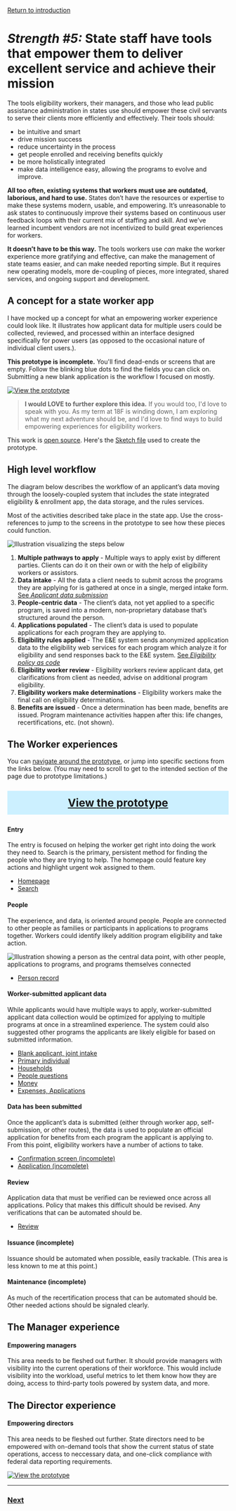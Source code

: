 [Return to introduction](index.md)

# _Strength #5:_ State staff have tools that empower them to deliver excellent service and achieve their mission

The tools eligibility workers, their managers, and those who lead public assistance administration in states use should empower these civil servants to serve their clients more efficiently and effectively. Their tools should:

- be intuitive and smart
- drive mission success
- reduce uncertainty in the process
- get people enrolled and receiving benefits quickly
- be more holistically integrated
- make data intelligence easy, allowing the programs to evolve and improve.

**All too often, existing systems that workers must use are outdated, laborious, and hard to use.** States don’t have the resources or expertise to make these systems modern, usable, and empowering. It’s unreasonable to ask states to continuously improve their systems based on continuous user feedback loops with their current mix of staffing and skill. And we’ve learned incumbent vendors are not incentivized to build great experiences for workers.

**It doesn’t have to be this way.** The tools workers use _can_ make the worker experience more gratifying and effective, can make the management of state teams easier, and can make needed reporting simple. But it requires new operating models, more de-coupling of pieces, more integrated, shared services, and ongoing support and development.

## A concept for a state worker app

I have mocked up a concept for what an empowering worker experience could look like.  It illustrates how applicant data for multiple users could be collected, reviewed, and processed within an interface designed specifically for power users (as opposed to the occasional nature of individual client users.).  

**This prototype is incomplete.** You'll find dead-ends or screens that are empty. Follow the blinking blue dots to find the fields you can click on. Submitting a new blank application is the workflow I focused on mostly.

[![View the prototype](/concept_assets/view_prototype.png)](https://gsa.invisionapp.com/share/32QAEWUR9HG)


> **I would LOVE to further explore this idea.** If you would too, I'd love to speak with you. As my term at 18F is winding down, I am exploring what my next adventure should be, and I'd love to find ways to build empowering experiences for eligibility workers.

This work is [open source](LICENSE.md). Here's the [Sketch file](/concept_assets/eligibility-system-concept.sketch) used to create the prototype.

## High level workflow

The diagram below describes the workflow of an applicant’s data moving through the loosely-coupled system that includes the state integrated eligibility & enrollment app, the data storage, and the rules services.

Most of the activities described take place in the state app. Use the cross-references to jump to the screens in the prototype to see how these pieces could function.

![Illustration visualizing the steps below](/concept_assets/concept-workflow.png)

1. **Multiple pathways to apply** - Multiple ways to apply exist by different parties. Clients can do it on their own or with the help of eligibility workers or assistors.
2. **Data intake** - All the data a client needs to submit across the programs they are applying for is gathered at once in a single, merged intake form. [See _Applicant data submission_](data.md)
3. **People-centric data** - The client’s data, not yet applied to a specific program, is saved into a modern, non-proprietary database that’s structured around the person.
4. **Applications populated** - The client’s data is used to populate applications for each program they are applying to.
5. **Eligibility rules applied** - The E&E system sends anonymized application data to the eligibility web services for each program which analyze it for eligibility and send responses back to the E&E system. [See _Eligibility policy as code_](eligibility-policy.md)
6. **Eligibility worker review** - Eligibility workers review applicant data, get clarifications from client as needed, advise on additional program eligibility.
7. **Eligibility workers make determinations** - Eligibility workers make the final call on eligibility determinations.
8. **Benefits are issued** - Once a determination has been made, benefits are issued. Program maintenance activities happen after this: life changes, recertifications, etc. (not shown).

## The Worker experiences

You can [navigate around the prototype](https://gsa.invisionapp.com/share/32QAEWUR9HG), or jump into specific sections from the links below. (You may need to scroll to get to the intended section of the page due to prototype limitations.)

<span style="background-color:#ccf0ff;text-align:center;display:block;color:white;font-size:1.75em;padding-left:1em;padding-right:1em;padding-top:.5em;padding-bottom:.5em;margin-top:1em;margin-bottom:1em;font-weight:bold"><a href="https://gsa.invisionapp.com/share/32QAEWUR9HG">View the prototype</a></span>

#### Entry

The entry is focused on helping the worker get right into doing the work they need to. Search is the primary, persistent method for finding the people who they are trying to help. The homepage could feature key actions and highlight urgent wok assigned to them.

- [Homepage](https://gsa.invisionapp.com/share/32QAEWUR9HG#/screens/343810595)
- [Search](https://gsa.invisionapp.com/share/32QAEWUR9HG#/screens/343810596)

#### People

The experience, and data, is oriented around people. People are connected to other people as families or participants in applications to programs together. Workers could identify likely addition program eligibility and take action.

![Illustration showing a person as the central data point, with other people, applications to programs, and programs themselves connected](/concept_assets/concept-person.png)

- [Person record](https://gsa.invisionapp.com/share/32QAEWUR9HG#/screens/343810613)

#### Worker-submitted applicant data

While applicants would have multiple ways to apply, worker-submitted applicant data collection would be optimized for applying to multiple programs at once in a streamlined experience. The system could also suggested other programs the applicants are likely eligible for based on submitted information.

- [Blank applicant, joint intake](https://gsa.invisionapp.com/share/32QAEWUR9HG#/screens/343810598)
- [Primary individual](https://gsa.invisionapp.com/share/32QAEWUR9HG#/screens/343810599)
- [Households](https://gsa.invisionapp.com/share/32QAEWUR9HG#/screens/343810601)
- [People questions](https://gsa.invisionapp.com/share/32QAEWUR9HG#/screens/343810602)
- [Money](bit.ly/2TGkv9E)
- [Expenses, Applications](https://gsa.invisionapp.com/share/32QAEWUR9HG#/screens/343810605)

#### Data has been submitted

Once the applicant’s data is submitted (either through worker app, self-submission, or other routes), the data is used to populate an official application for benefits from each program the applicant is applying to. From this point, eligibility workers have a number of actions to take.

- [Confirmation screen (incomplete)](https://gsa.invisionapp.com/share/32QAEWUR9HG#/screens/343810606)
- [Application (incomplete)](https://gsa.invisionapp.com/share/32QAEWUR9HG#/screens/343810614)

#### Review

Application data that must be verified can be reviewed once across all applications. Policy that makes this difficult should be revised. Any verifications that can be automated should be.

- [Review](bit.ly/2u9iR1d)

#### Issuance (incomplete)

Issuance should be automated when possible, easily trackable. (This area is less known to me at this point.)

#### Maintenance (incomplete)

As much of the recertification process that can be automated should be. Other needed actions should be signaled clearly.

## The Manager experience

#### Empowering managers

This area needs to be fleshed out further. It should provide managers with visibility into the current operations of their workforce. This would include visibility into the workload, useful metrics to let them know how they are doing, access to third-party tools powered by system data, and more.

## The Director experience

#### Empowering directors

This area needs to be fleshed out further. State directors need to be empowered with on-demand tools that show the current status of state operations, access to neccessary data, and one-click compliance with federal data reporting requirements.

[![View the prototype](/concept_assets/view_prototype.png)](https://gsa.invisionapp.com/share/32QAEWUR9HG)

---

### [Next](incremental.md)
